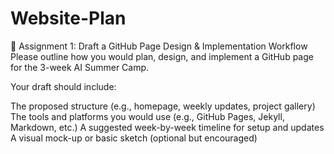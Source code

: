 # Website-Plan
 

📝 Assignment 1: Draft a GitHub Page Design & Implementation Workflow
Please outline how you would plan, design, and implement a GitHub page for the 3-week AI Summer Camp.

Your draft should include:

The proposed structure (e.g., homepage, weekly updates, project gallery)
The tools and platforms you would use (e.g., GitHub Pages, Jekyll, Markdown, etc.)
A suggested week-by-week timeline for setup and updates
A visual mock-up or basic sketch (optional but encouraged)

